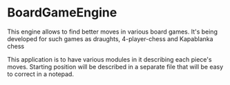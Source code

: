 # BoardGameEngine
This engine allows to find better moves in various board games. It's being developed for such games as draughts, 4-player-chess and Kapablanka chess

This application is to have various modules in it describing each piece's moves. Starting position will be described in a separate file that will be easy to correct in a notepad.
